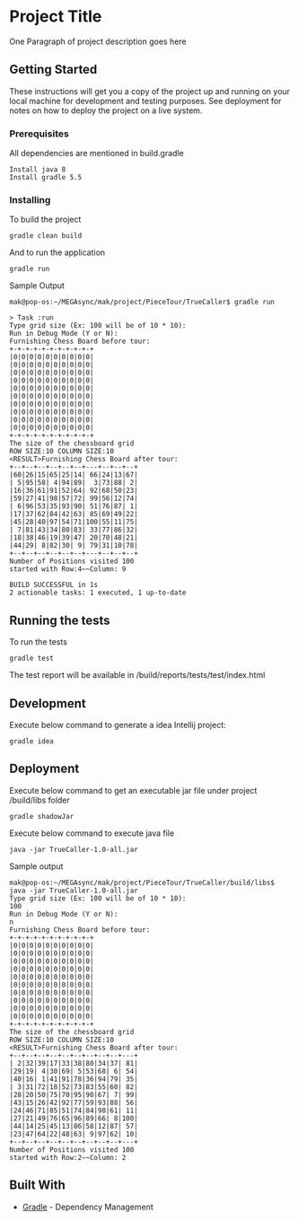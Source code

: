 # Project Title

One Paragraph of project description goes here

## Getting Started

These instructions will get you a copy of the project up and running on your local machine for development and testing purposes. See deployment for notes on how to deploy the project on a live system.

### Prerequisites

All dependencies are mentioned in build.gradle

```
Install java 8
Install gradle 5.5
```

### Installing

To build the project

```
gradle clean build
```

And to run the application

```
gradle run
```
Sample Output
```
mak@pop-os:~/MEGAsync/mak/project/PieceTour/TrueCaller$ gradle run

> Task :run
Type grid size (Ex: 100 will be of 10 * 10): 
Run in Debug Mode (Y or N): 
Furnishing Chess Board before tour: 
+-+-+-+-+-+-+-+-+-+-+
|0|0|0|0|0|0|0|0|0|0|
|0|0|0|0|0|0|0|0|0|0|
|0|0|0|0|0|0|0|0|0|0|
|0|0|0|0|0|0|0|0|0|0|
|0|0|0|0|0|0|0|0|0|0|
|0|0|0|0|0|0|0|0|0|0|
|0|0|0|0|0|0|0|0|0|0|
|0|0|0|0|0|0|0|0|0|0|
|0|0|0|0|0|0|0|0|0|0|
|0|0|0|0|0|0|0|0|0|0|
+-+-+-+-+-+-+-+-+-+-+
The size of the chessboard grid
ROW SIZE:10 COLUMN SIZE:10
<RESULT>Furnishing Chess Board after tour: 
+--+--+--+--+--+--+---+--+--+--+
|60|26|15|65|25|14| 66|24|13|67|
| 5|95|58| 4|94|89|  3|73|88| 2|
|16|36|61|91|52|64| 92|68|50|23|
|59|27|41|98|57|72| 99|56|12|74|
| 6|96|53|35|93|90| 51|76|87| 1|
|17|37|62|84|42|63| 85|69|49|22|
|45|28|40|97|54|71|100|55|11|75|
| 7|81|43|34|80|83| 33|77|86|32|
|18|38|46|19|39|47| 20|70|48|21|
|44|29| 8|82|30| 9| 79|31|10|78|
+--+--+--+--+--+--+---+--+--+--+
Number of Positions visited 100
started with Row:4~~Column: 9

BUILD SUCCESSFUL in 1s
2 actionable tasks: 1 executed, 1 up-to-date

```
## Running the tests

To run the tests

```
gradle test
```

The test report will be available in <project-home>/build/reports/tests/test/index.html

## Development

Execute below command to generate a idea Intellij project:

```
gradle idea
```


## Deployment

Execute below command to get an executable jar file under project /build/libs folder

```
gradle shadowJar
```

Execute below command to execute java file

```
java -jar TrueCaller-1.0-all.jar
```

Sample output

```
mak@pop-os:~/MEGAsync/mak/project/PieceTour/TrueCaller/build/libs$ java -jar TrueCaller-1.0-all.jar 
Type grid size (Ex: 100 will be of 10 * 10): 
100
Run in Debug Mode (Y or N): 
n
Furnishing Chess Board before tour: 
+-+-+-+-+-+-+-+-+-+-+
|0|0|0|0|0|0|0|0|0|0|
|0|0|0|0|0|0|0|0|0|0|
|0|0|0|0|0|0|0|0|0|0|
|0|0|0|0|0|0|0|0|0|0|
|0|0|0|0|0|0|0|0|0|0|
|0|0|0|0|0|0|0|0|0|0|
|0|0|0|0|0|0|0|0|0|0|
|0|0|0|0|0|0|0|0|0|0|
|0|0|0|0|0|0|0|0|0|0|
|0|0|0|0|0|0|0|0|0|0|
+-+-+-+-+-+-+-+-+-+-+
The size of the chessboard grid
ROW SIZE:10 COLUMN SIZE:10
<RESULT>Furnishing Chess Board after tour: 
+--+--+--+--+--+--+--+--+--+---+
| 2|32|39|17|33|38|80|34|37| 81|
|29|19| 4|30|69| 5|53|68| 6| 54|
|40|16| 1|41|91|78|36|94|79| 35|
| 3|31|72|18|52|73|83|55|60| 82|
|28|20|50|75|70|95|90|67| 7| 99|
|43|15|26|42|92|77|59|93|88| 56|
|24|46|71|85|51|74|84|98|61| 11|
|27|21|49|76|65|96|89|66| 8|100|
|44|14|25|45|13|86|58|12|87| 57|
|23|47|64|22|48|63| 9|97|62| 10|
+--+--+--+--+--+--+--+--+--+---+
Number of Positions visited 100
started with Row:2~~Column: 2

```
## Built With

* [Gradle](https://gradle.org/) - Dependency Management